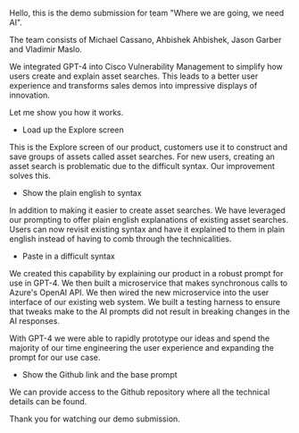 Hello, this is the demo submission for team "Where we are going, we need AI".

The team consists of Michael Cassano, Ahbishek Ahbishek, Jason Garber and Vladimir Maslo.

We integrated GPT-4 into Cisco Vulnerability Management to simplify how users create and explain asset searches.  This leads to a better user experience and transforms sales demos into impressive displays of innovation.

Let me show you how it works.

- Load up the Explore screen

This is the Explore screen of our product, customers use it to construct and save groups of assets called asset searches.  For new users, creating an asset search is problematic due to the difficult syntax.  Our improvement solves this.

- Show the plain english to syntax

In addition to making it easier to create asset searches.  We have leveraged our prompting to offer plain english explanations of existing asset searches.  Users can now revisit existing syntax and have it explained to them in plain english instead of having to comb through the technicalities.

- Paste in a difficult syntax

We created this capability by explaining our product in a robust prompt for use in GPT-4.  We then built a microservice that makes synchronous calls to Azure's OpenAI API.  We then wired the new microservice into the user interface of our existing web system.  We built a testing harness to ensure that tweaks make to the AI prompts did not result in breaking changes in the AI responses.

With GPT-4 we were able to rapidly prototype our ideas and spend the majority of our time engineering the user experience and expanding the prompt for our use case.

- Show the Github link and the base prompt

We can provide access to the Github repository where all the technical details can be found.

Thank you for watching our demo submission.
